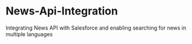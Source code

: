 # News-Api-Integration
 Integrating News API with Salesforce and enabling searching for news in multiple languages
